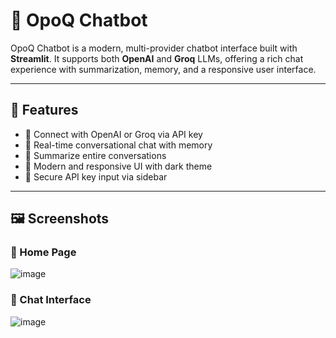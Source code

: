 # 💬 OpoQ Chatbot

OpoQ Chatbot is a modern, multi-provider chatbot interface built with **Streamlit**. It supports both **OpenAI** and **Groq** LLMs, offering a rich chat experience with summarization, memory, and a responsive user interface.

---

## 🌟 Features

- 🔌 Connect with OpenAI or Groq via API key
- 💬 Real-time conversational chat with memory
- 🧠 Summarize entire conversations
- 🎨 Modern and responsive UI with dark theme
- 🔐 Secure API key input via sidebar

---

## 🖼️ Screenshots


### 🔹 Home Page

![image](https://github.com/user-attachments/assets/89447485-bd91-46ba-8881-a3d5d80b1c1b)


### 🔹 Chat Interface

![image](https://github.com/user-attachments/assets/aa7f0ca6-1fc5-4676-a9b3-b52f01dc5a2c)


